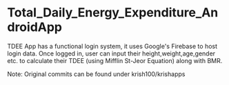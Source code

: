 # Total_Daily_Energy_Expenditure_AndroidApp
 TDEE App has a functional login system, it uses Google's Firebase to host login data. 
 Once logged in, user can input their height,weight,age,gender etc. to calculate their TDEE (using  Mifflin St-Jeor Equation) along with BMR.
 
 Note: Original commits can be found under krish100/krishapps
